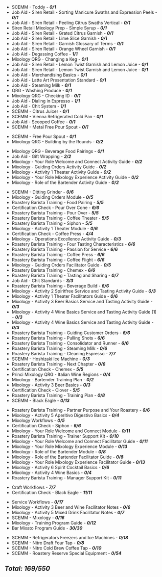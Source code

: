 - SCEMM - Toddy - ***0/1***
- Job Aid - Siren Retail - Sorting Manicure Swaths and Expression Peels - ***0/1***
- Job Aid - Siren Retail - Peeling Citrus Swaths Vertical - ***0/1***
- Siren Retail Mixology Prep - Simple Syrup - ***0/1***
- Job Aid - Siren Retail - Grated Citrus Garnish - ***0/1***
- Job Aid - Siren Retail - Lime Slice Garnish - ***0/1***
- Job Aid - Siren Retail - Garnish Glossary of Terms - ***0/1***
- Job Aid - Siren Retail - Orange Wheel Garnish - ***0/1***
- Job Aid - Degassing Coffee - ***1/1***
- Mixology QRG - Changing a Keg - ***0/1***
- Job Aid - Siren Retail - Lemon Twist Garnish and Lemon Juice - ***0/1***
- Job Aid - Siren Retail - Lemon Twist Garnish and Lemon Juice - ***0/1***
- Job Aid - Merchandising Basics - ***0/1***
- Job Aid - Latte Art Presentation Standard - ***0/1***
- Job Aid - Steaming Milk - ***0/1***
- QRG - Washing Produce - ***0/1***
- Mixology QRG - Checking ID - ***0/1***
- Job Aid - Dialing in Espresso - ***1/1***
- Job Aid - Chit System - ***1/1***
- SCEMM - Citrus Juicer - ***0/1***
- SCEMM - Vienna Refrigerated Cold Pan - ***0/1***
- Job Aid - Scooped Coffee - ***0/1***
- SCEMM - Metal Free Pour Spout - ***0/1***
<!-- - SCEMM - ChampagneSaver - ***0/1*** -->
- SCEMM - Free Pour Spout - ***0/1***
- Mixology QRG - Building by the Rounds - ***0/2***
<!-- - Mixology Princi - Stocked Glastender and Two Wine Fridges - ***0/1*** -->
- Mixology QRG - Beverage Food Pairings - ***0/1***
- Job Aid - Gift Wrapping - ***2/2***
- Mixology - Your Role Welcome and Connect Activity Guide - ***0/2***
- Mixology - Guiding Orders Activity Guide - ***0/2***
- Mixology - Activity 1 Theater Activity Guide - ***0/2***
- Mixology - Your Role Mixology Experience Activity Guide - ***0/2***
- Mixology - Role of the Bartender Activity Guide - ***0/2***
<!-- - SCEMM - Manual Cold Brew - ***0/2*** -->
- SCEMM - Ditting Grinder - ***0/6***
- Mixology - Guiding Orders Module - ***0/5***
- Roastery Barista Training - Food Pairing - ***5/5***
- Certification Check - Pour Over Cone - ***6/6***
- Roastery Barista Training - Pour Over - ***5/5***
- Roastery Barista Training - Coffee Theater - ***5/5***
- Roastery Barista Training - Siphon - ***5/5***
- Mixology - Activity 1 Theater Module - ***0/6***
- Certification Check - Coffee Press - ***4/4***
- Mixology - Operations Excellence Activity Guide - ***0/3***
- Roastery Barista Training - Four Tasting Characteristics - ***6/6***
- Roastery Barista Training - Passion for Service - ***6/6***
- Roastery Barista Training - Coffee Press - ***6/6***
- Roastery Barista Training - Coffee Flight - ***6/6***
- Mixology - Guiding Orders Facilitator Guide - ***0/5***
- Roastery Barista Training - Chemex - ***6/6***
- Roastery Barista Training - Tasting and Sharing - ***0/7***
- Job Aid - Chit Standards - ***3/3***
- Roastery Barista Training - Beverage Build - ***6/6***
- Mixology - Activity 2 Spiritfree Service and Tasting Activity Guide - ***0/3***
- Mixology - Activity 1 Theater Facilitators Guide - ***0/6***
- Mixology - Activity 3  Beer Basics Service and Tasting Activity Guide - ***0/3***
- Mixology - Activity 4 Wine Basics Service and Tasting Activity Guide (1) - ***0/3***
- Mixology - Activity 4 Wine Basics Service and Tasting Activity Guide - ***0/3***
- Roastery Barista Training - Guiding Customer Orders  - ***6/6***
- Roastery Barista Training - Pulling Shots - ***6/6***
- Roastery Barista Training - Consolidator and Runner - ***6/6***
- Roastery Barista Training - Steaming Milk - ***0/6***
- Roastery Barista Training - Cleaning Espresso - ***7/7***
- SCEMM - Hoshizaki Ice Machine - ***0/3***
- Roastery Barista Training - Next Chapter - ***0/6***
- Certification Check - Chemex - ***5/5***
- Princi Mixology QRG - Italian Wine Regions - ***0/4***
- Mixology - Bartender Training Plan - ***0/2***
- Mixology - Activity 3 Beer Basics - ***0/3***
- Certification Check - Clover - ***5/5***
- Roastery Barista Training - Training Plan - ***0/8***
- SCEMM - Black Eagle - ***0/13***
<!-- - SCEMM - Beer Tap System - ***0/4*** -->
- Roastery Barista Training - Partner Purpose and Your Roastery - ***6/6***
- Mixology - Activity 5 Aperitivo Digestivo Basics - ***0/4***
- Mixology Workflows - ***0/5***
- Certification Check - Siphon - ***6/6***
- Mixology - Your Role Welcome and Connect Module - ***0/11***
- Roastery Barista Training - Trainer Support Kit - ***0/10***
- Mixology - Your Role Welcome and Connect Facilitator Guide - ***0/11***
- Mixology - Your Role Mixology Experience Module - ***0/13***
- Mixology - Role of the Bartender Module - ***0/8***
- Mixology - Role of the Bartender Facilitator Guide - ***0/8***
- Mixology - Your Role Mixology Experience Facilitator Guide - ***0/13***
- Mixology - Activity 6 Spirit Cocktail Basics - ***0/6***
- Mixology - Activity 4 Wine Basics - ***0/4***
- Roastery Barista Training - Manager Support Kit - ***0/11***
<!-- - Bar Mixato Recipe Cards - ***0/30*** -->
- Craft Workflows - ***7/7***
- Certification Check - Black Eagle - ***11/11***
<!-- - Alcohol Management System (AMS) User Guide - Siren Retail - ***0/28*** -->
- Service Workflows - ***0/17***
- Mixology - Activity 3 Beer and Wine Facilitator Notes - ***0/6***
- Mixology - Activity 5 Mixed Drink Facilitator Notes - ***0/7***
- SCEMM - Mixology - ***0/16***
- Mixology - Training Program Guide - ***0/12***
- Bar Mixato Program Guide - ***30/30***
<!-- - Bar Mixato Program Guide - ***0/30*** -->
- SCEMM - Refrigerators Freezers and Ice Machines - ***0/18***
- SCEMM - Nitro Draft Four Tap - ***0/8***
- SCEMM - Nitro Cold Brew Coffee Tap - ***0/10***
- SCEMM - Roastery Reserve Special Equipment - ***0/54***

## ***Total: 169/550***